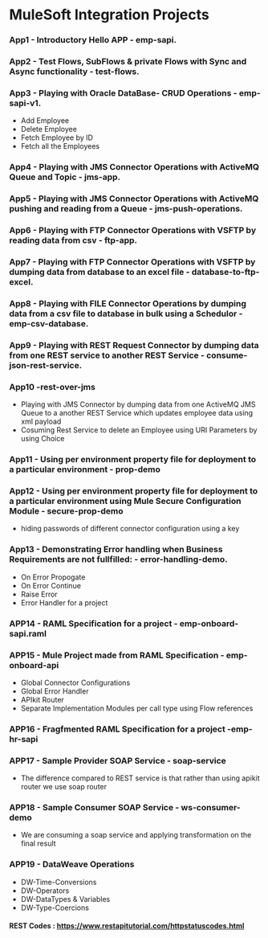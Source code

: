 # MuleSoft Integration Projects

### App1 - Introductory Hello APP - emp-sapi.
### App2 - Test Flows, SubFlows & private Flows with Sync and Async functionality - test-flows.
### App3 - Playing with Oracle DataBase- CRUD Operations - emp-sapi-v1.
* Add Employee
* Delete Employee
* Fetch Employee by ID
* Fetch all the Employees
### App4 - Playing with JMS Connector Operations with ActiveMQ Queue and Topic - jms-app.
### App5 - Playing with JMS Connector Operations with ActiveMQ pushing and reading from a Queue - jms-push-operations.
### App6 - Playing with FTP Connector Operations with VSFTP by reading data from csv - ftp-app.
### App7 - Playing with FTP Connector Operations with VSFTP by dumping data from database to an excel file - database-to-ftp-excel.
### App8 - Playing with FILE Connector Operations by dumping data from a csv file to database in bulk using a Schedulor  - emp-csv-database.
### App9 - Playing with REST Request Connector by dumping data from one REST service to another REST Service  - consume-json-rest-service.
### App10 -rest-over-jms
* Playing with JMS Connector by dumping data from one ActiveMQ JMS Queue to a another REST Service which updates employee data using xml payload
* Cosuming Rest Service to delete an Employee using URI Parameters by using Choice
### App11 - Using per environment property file for deployment to a particular environment - prop-demo
### App12 - Using per environment property file for deployment to a particular environment using Mule Secure Configuration Module - secure-prop-demo
* hiding passwords of different connector configuration using a key
### App13 - Demonstrating Error handling when Business Requirements are not fullfilled: - error-handling-demo.
* On Error Propogate
* On Error Continue
* Raise Error
* Error Handler for a project
### APP14 - RAML Specification for a project - emp-onboard-sapi.raml
### APP15 - Mule Project made from RAML Specification - emp-onboard-api
* Global Connector Configurations
* Global Error Handler
* APIkit Router
* Separate Implementation Modules per call type using Flow references
### APP16 - Fragfmented RAML Specification for a project -emp-hr-sapi
### APP17 - Sample Provider SOAP Service - soap-service
* The difference compared to REST service is that rather than using apikit router we use soap router
### APP18 - Sample Consumer SOAP Service - ws-consumer-demo
* We are consuming a soap service and applying transformation on the final result
### APP19 - DataWeave Operations
* DW-Time-Conversions
* DW-Operators
* DW-DataTypes & Variables
* DW-Type-Coercions

####  REST Codes : https://www.restapitutorial.com/httpstatuscodes.html

